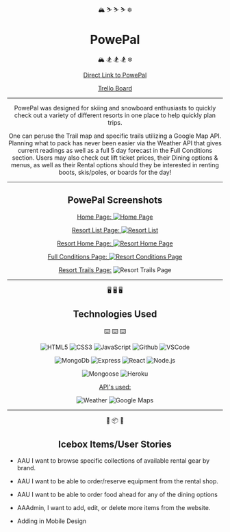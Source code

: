 <div align="center">

:mountain_snow:	 :skier: :skier: :skier: :snowflake:
# PowePal
:mountain_snow:	 :snowboarder: :snowboarder: :snowboarder: :snowflake:

[Direct Link to PowePal](https://powepal.herokuapp.com/)

[Trello Board](https://trello.com/b/dbLQHn6T/powepal)

-------------

PowePal was designed for skiing and snowboard enthusiasts to quickly check out a variety of different resorts in one place to help quickly plan trips.

One can peruse the Trail map and specific trails utilizing a Google Map API. Planning what to pack has never been easier via the Weather API that gives current readings as well as a full 5 day forecast in the Full Conditions section. Users may also check out lift ticket prices, their Dining options & menus, as well as their Rental options should they be interested in renting boots, skis/poles, or boards for the day! 

-------------
<div align="center">

## PowePal Screenshots

<u>Home Page:
![Home Page](https://i.imgur.com/d27kiCP.png)

Resort List Page:
![Resort List](https://i.imgur.com/dHiMrFr.png)

Resort Home Page:
![Resort Home Page](https://i.imgur.com/zt1dhcG.png)

Full Conditions Page:
![Resort Conditions Page](https://i.imgur.com/GOw2RjW.png)

Resort Trails Page:</u>
![Resort Trails Page](https://i.imgur.com/4BYSeKw.png)

-------------
<div align="center">

:desktop_computer: :desktop_computer: :desktop_computer:
## Technologies Used
:keyboard: :keyboard: :keyboard:

![HTML5](https://img.shields.io/badge/-HTML5-05122A?style=flat&logo=html5)
![CSS3](https://img.shields.io/badge/-CSS-05122A?style=flat&logo=css3)
![JavaScript](https://img.shields.io/badge/-JavaScript-05122A?style=flat&logo=javascript)
![Github](https://img.shields.io/badge/-GitHub-05122A?style=flat&logo=github)
![VSCode](https://img.shields.io/badge/-VS_Code-05122A?style=flat&logo=visualstudio)

![MongoDb](https://img.shields.io/badge/MongoDB-4EA94B?style=for-the-badge&logo=mongodb&logoColor=white)
![Express](https://img.shields.io/badge/Express.js-000000?style=for-the-badge&logo=express&logoColor=white)
![React](https://img.shields.io/badge/react-%2320232a.svg?style=for-the-badge&logo=react&logoColor=%2361DAFB)
![Node.js](https://img.shields.io/badge/Node.js-339933?style=for-the-badge&logo=nodedotjs&logoColor=white)

![Mongoose](https://avatars.githubusercontent.com/u/7552965?s=75&v=4)
![Heroku](https://img.shields.io/badge/heroku-%23430098.svg?style=for-the-badge&logo=heroku&logoColor=white)

<u>API's used:</u>

![Weather](https://blog.weatherapi.com/wp-content/uploads/2020/02/Asset-62.png)
![Google Maps](https://icongr.am/material/google-maps.svg?size=60&color=ffffff)

---------

<div align="center">

:ice_cube: :package: :ice_cube: 
## Icebox Items/User Stories

</div>

<div align="left">

- AAU I want to browse specific collections of available rental gear by brand.

- AAU I want to be able to order/reserve equipment from the rental shop.

- AAU I want to be able to order food ahead for any of the dining options

- AAAdmin, I want to add, edit, or delete more items from the website.

- Adding in Mobile Design